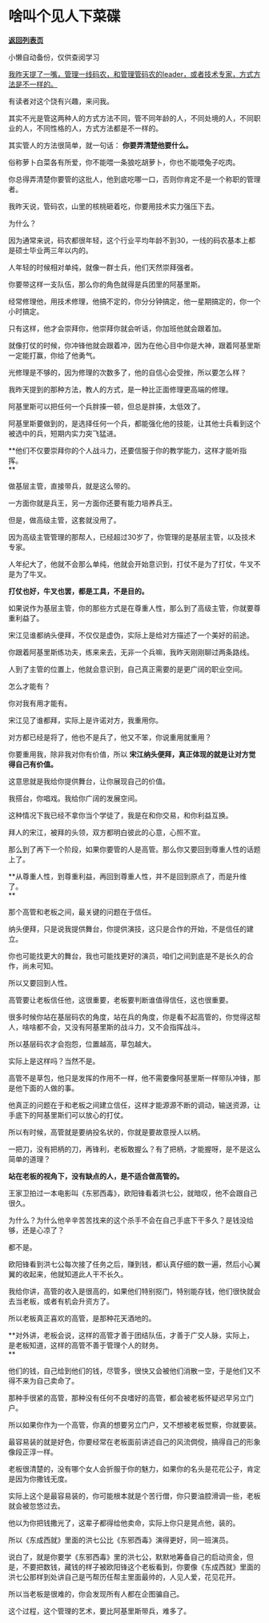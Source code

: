 # 啥叫个见人下菜碟

[**返回列表页**](/gzh/记忆承载)

小懒自动备份，仅供查阅学习

[我昨天提了一嘴，管理一线码农，和管理管码农的leader，或者技术专家，方式方法是不一样的。  
](http://mp.weixin.qq.com/s?__biz=MzU0MjYwNDU2Mw==&mid=2247511360&idx=1&sn=653631e75e60e3e9abf30711027ea51e&chksm=fb1ac13ccc6d482a6fbd6efcf0d4e3036391c4a5fcfa007c7e4d5f2ca5072da1f20eee62388d&scene=21#wechat_redirect)

有读者对这个饶有兴趣，来问我。  

其实不光是管这两种人的方式方法不同，管不同年龄的人，不同处境的人，不同职业的人，不同性格的人，方式方法都是不一样的。

其实管人的方法很简单，就一句话： **你要弄清楚他要什么。**  

俗称萝卜白菜各有所爱，你不能喂一条狼吃胡萝卜，你也不能喂兔子吃肉。  

你总得弄清楚你要管的这批人，他到底吃哪一口，否则你肯定不是一个称职的管理者。  

我昨天说，管码农，山里的核桃砸着吃，你要用技术实力强压下去。  

为什么？  

因为通常来说，码农都很年轻，这个行业平均年龄不到30，一线的码农基本上都是硕士毕业两三年以内的。

人年轻的时候相对单纯，就像一群士兵，他们天然崇拜强者。  

你要带这样一支队伍，那么你的角色就得是兵团里的阿基里斯。

经常修理他，用技术修理，他搞不定的，你分分钟搞定，他一星期搞定的，你一个小时搞定。  

只有这样，他才会崇拜你，他崇拜你就会听话，你加班他就会跟着加。  

就像打仗的时候，你冲锋他就会跟着冲，因为在他心目中你是大神，跟着阿基里斯一定能打赢，你给了他勇气。

光修理是不够的，因为修理的次数多了，他的自信心会受挫，所以要怎么样？  

我昨天提到的那种方法，教人的方式，是一种比正面修理更高端的修理。

阿基里斯可以把任何一个兵胖揍一顿，但总是胖揍，太低效了。

阿基里斯要做到的，是选择任何一个兵，都能强化他的技能，让其他士兵看到这个被选中的兵，短期内实力突飞猛进。

 **他们不仅要崇拜你的个人战斗力，还要信服于你的教学能力，这样才能听指挥。  
**

做基层主管，直接带兵，就是这么带的。  

一方面你就是兵王，另一方面你还要有能力培养兵王。

但是，做高级主管，这套就没用了。  

因为高级主管管理的那帮人，已经超过30岁了，你管理的是基层主管，以及技术专家。  

人年纪大了，他就不会那么单纯，他就会开始意识到，打仗不是为了打仗，牛叉不是为了牛叉。  

 **打仗也好，牛叉也罢，都是工具，不是目的。**

如果说作为基层主管，你的那些方式是在尊重人性，那么到了高级主管，你就要尊重利益了。

宋江见谁都纳头便拜，不仅仅是虚伪，实际上是给对方描述了一个美好的前途。  

你跟着阿基里斯练功夫，练来来去，无非一个兵嘛，我昨天刚刚聊过两条路线。

人到了主管的位置上，他就会意识到，自己真正需要的是更广阔的职业空间。  

怎么才能有？

你对我有用才能有。  

宋江见了谁都拜，实际上是许诺对方，我重用你。  

对方都已经是将了，他也不是兵了，他又不笨，你说重用就重用？  

你要重用我，除非我对你有价值，所以 **宋江纳头便拜，真正体现的就是让对方觉得自己有价值。**  

这意思就是我给你提供舞台，让你展现自己的价值。  

我搭台，你唱戏。我给你广阔的发展空间。

这种情况下我已经不拿你当个学徒了，我是在和你交易，和你利益互换。

拜人的宋江，被拜的头领，双方都明白彼此的心意，心照不宣。  

那么到了再下一个阶段，如果你要管的人是高管。那么你又要回到尊重人性的话题上了。  

 **从尊重人性，到尊重利益，再回到尊重人性，并不是回到原点了，而是升维了。  
**

那个高管和老板之间，最关键的问题在于信任。  

纳头便拜，只是说我提供舞台，你提供演技，这只是合作的开始，不是信任的建立。

你也可能找更大的舞台，我也可能找更好的演员，咱们之间到底是不是长久的合作，尚未可知。  

所以又要回到人性。  

高管要让老板信任他，这很重要，老板要判断谁值得信任，这也很重要。  

很多时候你站在基层码农的角度，站在兵的角度，你是看不起高管的，你觉得这帮人，啥啥都不会，又没有阿基里斯的战斗力，又不会指挥战斗。

所以基层码农才会抱怨，位置越高，草包越大。  

实际上是这样吗？当然不是。

高管不是草包，他只是发挥的作用不一样，他不需要像阿基里斯一样带队冲锋，那是他下面的人做的事。

他真正的问题在于和老板之间建立信任，这样才能源源不断的调动，输送资源，让手底下的阿基里斯们可以放心的打仗。

所以有时候，高管就是要纳投名状的，你就是要故意授人以柄。

一把刀，没有把柄的刀，再锋利，老板敢握么？有了把柄，才能握呀，是不是这么简单的道理？

 **站在老板的视角下，没有缺点的人，是不适合做高管的。**

王家卫拍过一本电影叫《东邪西毒》，欧阳锋看着洪七公，就暗叹，他不会跟自己很久。  

为什么？为什么他辛辛苦苦找来的这个杀手不会在自己手底下干多久？是钱没给够，还是心凉了？

都不是。

欧阳锋看到洪七公每次接了任务之后，赚到钱，都认真仔细的数一遍，然后小心翼翼的收起来，他就知道此人干不长久。  

我给你讲，高管的收入是很高的，如果他们特别抠门，特别能存钱，他们很快就会去当老板，或者有机会升资方了。  

所以老板真正喜欢的高管，是那种花天酒地的。  

 **对外讲，老板会说，这样的高管才善于团结队伍，才善于广交人脉，实际上，是老板知道，这样的高管不善于管理个人的财务。  
**

他们的钱，自己给到他们的钱，尽管多，很快又会被他们消散一空，于是他们又不得不来为自己卖命了。

那种手很紧的高管，那种没有任何不良嗜好的高管，都会被老板怀疑迟早另立门户。  

所以如果你作为一个高管，你真的想要另立门户，又不想被老板觉察，你就要装。

最容易装的就是好色，你要经常在老板面前讲述自己的风流倜傥，搞得自己的形象像段正淳一样。  

老板很清楚的，没有哪个女人会折服于你的魅力，如果你的名头是花花公子，肯定是因为你撒钱无度。  

实际上这个是最容易装的，你可能根本就是个苦行僧，你只要油腔滑调一些，老板就会被忽悠过去。  

他以为你把钱撒光了，这辈子都得给他卖命，实际上你只是晃点他，装的。

所以《东成西就》里面的洪七公比《东邪西毒》演得更好，同一班演员。

说白了，就是你要学《东邪西毒》里的洪七公，默默地筹备自己的启动资金，但是，不要把数钱，藏钱的样子被欧阳锋这个老板看到，你要像《东成西就》里面的洪七公那样到处讲自己是丐帮历任帮主里面最帅的，人见人爱，花见花开。  

所以当老板是很难的，你会发现所有人都在企图骗自己。

这个过程，这个管理的艺术，要比阿基里斯带兵，难多了。


